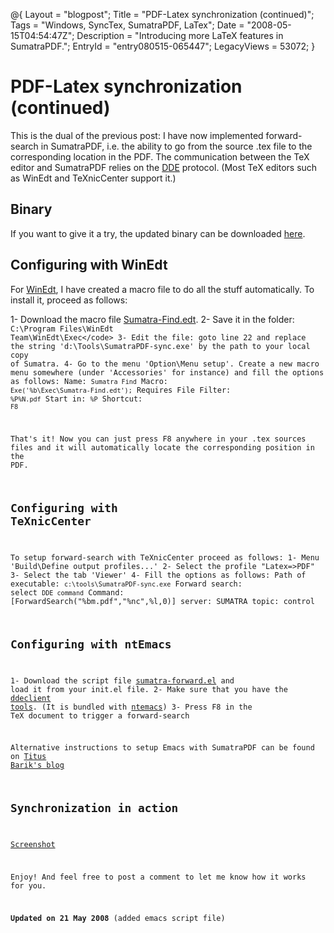 @{
  Layout = "blogpost";
  Title = "PDF-Latex synchronization (continued)";
  Tags = "Windows, SyncTex, SumatraPDF, LaTex";
  Date = "2008-05-15T04:54:47Z";
  Description = "Introducing more LaTeX features in SumatraPDF.";
  EntryId = "entry080515-065447";
  LegacyViews = 53072;
}
# PDF-Latex synchronization (continued) 

This is the dual of the previous post: I have now implemented forward-search in SumatraPDF, i.e. the ability to go from the source .tex file to the corresponding location in the PDF. The communication between the TeX editor and SumatraPDF relies on the [DDE](http://en.wikipedia.org/wiki/Dynamic_Data_Exchange) protocol. (Most TeX editors such as WinEdt and TeXnicCenter support it.)


## Binary

If you want to give it a try, the updated binary can be downloaded [here](../software/sumatra/SumatraPDF-sync.exe).


## Configuring with WinEdt

For [WinEdt](http://www.winedt.com/), I have created a macro file to do all the stuff automatically. To install it, proceed as follows:

1- Download the macro file [Sumatra-Find.edt](../software/sumatra/Sumatra-Find.edt).
2- Save it in the folder: <code>C:\Program Files\WinEdt Team\WinEdt\Exec\</code>
3- Edit the file: goto line 22 and replace the string 'd:\Tools\SumatraPDF-sync.exe' by the path to your local copy of Sumatra.
4- Go to the menu 'Option\Menu setup'. Create a new macro menu somewhere (under 'Accessories' for instance) and fill the options as follows:
 Name: <code>Sumatra Find</code>
 Macro: <code>Exe('%b\Exec\Sumatra-Find.edt');</code>
 Requires File Filter: <code>%P\%N.pdf</code>
 Start in: <code>%P</code>
 Shortcut: <code>F8</code>

That's it! Now you can just press F8 anywhere in your .tex sources files and it will automatically locate the corresponding position in the PDF.


## Configuring with TeXnicCenter

To setup forward-search with TeXnicCenter proceed as follows:
1- Menu 'Build\Define output profiles...'
2- Select the profile "Latex=>PDF"
3- Select the tab 'Viewer'
4- Fill the options as follows:
 Path of executable: <code>c:\tools\SumatraPDF-sync.exe</code>
 Forward search: select <code>DDE command</code>
 Command: [ForwardSearch("%bm.pdf","%nc",%l,0)]
 server: SUMATRA
 topic: control


## Configuring with ntEmacs

1- Download the script file [sumatra-forward.el](../software/sumatra/sumatra-forward.el) and load it from your init.el file.
2- Make sure that you have the [ddeclient tools](http://ftp.gnu.org/old-gnu/emacs/windows/docs/ntemacs/contrib/ddeclient.zip). 
(It is bundled with [ntemacs](http://ntemacs.sourceforge.net/))
3- Press F8 in the TeX document to trigger a forward-search

Alternative instructions to setup Emacs with SumatraPDF can be found on
[Titus Barik's blog](http://www.barik.net/archive/2012/07/18/154432/)


## Synchronization in action

[Screenshot](../software/sumatra/sumatra-sync.png)

Enjoy! And feel free to post a comment to let me know how it works for you.

**Updated on 21 May 2008** (added emacs script file)
